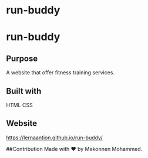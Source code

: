# run-buddy

# run-buddy

## Purpose
A website that offer fitness training services.


## Built with

HTML CSS

## Website
https://lernaantion.github.io/run-buddy/

##Contribution
Made with ❤ by Mekonnen Mohammed.
